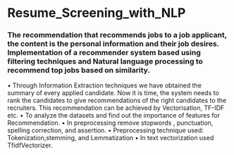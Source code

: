 # Resume_Screening_with_NLP

### The recommendation that recommends jobs to a job applicant, the content is the personal information and their job desires. Implementation of a recommender system based using filtering techniques and Natural language processing to recommend top jobs based on similarity.

•	Through Information Extraction techniques we have obtained the summary of every applied candidate. Now it is time, the system needs to rank the candidates to give recommendations of the right candidates to the recruiters. This recommendation can be achieved by Vectorisation, TF-IDF etc.
•	To analyze the datasets and find out the importance of features for Recommendation.
•	In preprocessing remove stopwords , punctuation, spelling correction, and assertion.
•	Preprocessing technique used: Tokenization,stemming, and Lemmatization
•	In text vectorization used TfidfVectorizer.

